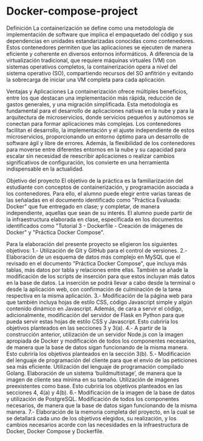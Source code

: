 # Docker-compose-project
Definición
La containerización se define como una metodología de implementación de software que implica el empaquetado del código y sus dependencias en unidades estandarizadas conocidas como contenedores. Estos contenedores permiten que las aplicaciones se ejecuten de manera eficiente y coherente en diversos entornos informáticos. A diferencia de la virtualización tradicional, que requiere máquinas virtuales (VM) con sistemas operativos completos, la containerización opera a nivel del sistema operativo (SO), compartiendo recursos del SO anfitrión y evitando la sobrecarga de iniciar una VM completa para cada aplicación.

Ventajas y Aplicaciones
La containerización ofrece múltiples beneficios, entre los que destacan una implementación más rápida, reducción de gastos generales, y una migración simplificada. Esta metodología es fundamental para el desarrollo de aplicaciones nativas en la nube y para la arquitectura de microservicios, donde servicios pequeños y autónomos se conectan para formar aplicaciones más complejas. Los contenedores facilitan el desarrollo, la implementación y el ajuste independiente de estos microservicios, proporcionando un entorno óptimo para un desarrollo de software ágil y libre de errores.
Además, la flexibilidad de los contenedores para moverse entre diferentes entornos en la nube y su capacidad para escalar sin necesidad de reescribir aplicaciones o realizar cambios significativos de configuración, los convierte en una herramienta indispensable en la actualidad.

Objetivo del proyecto
El objetivo de la práctica es la familiarización del estudiante con conceptos de containerización, y programación asociada a los contenedores. Para ello, el alumno puede elegir entre varias tareas de las señaladas en el documento identificado como "Práctica Evaluada: Docker" que fue entregado en clase; y completar, de manera independiente, aquellas que sean de su interés.
El alumno puede partir de la infraestructura elaborada en clase, especificada en los documentos identificados como "Tutorial 3 - Dockerfile - Creación de imágenes de Docker" y "Práctica Docker Compose".

Para la elaboración del presente proyecto se eligieron los siguientes objetivos:
1.- Utilización de Git y GitHub para el control de versiones.
2.- Elaboración de un esquema de datos más complejo en MySQL que el revisado en el documento "Práctica Docker Compose", que incluya más tablas, más datos por tabla y relaciones entre ellas. También se añade la modificación de los scripts de inserción para que estos incluyan más datos en la base de datos. La inserción se podrá llevar a cabo desde la terminal o desde la aplicación web, con confirmación de culminación de la tarea respectiva en la misma aplicación.
3.- Modificación de la página web para que también incluya hojas de estilo CSS, código Javascript simple y algún contenido dinámico en Javascript. Además, de cara a servir el código, adicionalmente, modificación del servidor de Flask en Python para que pueda servir estas hojas de estilo CSS y Javascript. Esto cubriría los objetivos planteados en las secciones 3 y 3(a).
4.- A partir de la construcción anterior, utilización de un servidor Node.js con la imagen apropiada de Docker y modificación de todos los componentes necesarios, de manera que la base de datos sigan funcionando de la misma manera. Esto cubriría los objetivos planteados en la sección 3(b).
5.- Modificación del lenguaje de programación del cliente para que el envío de las peticiones sea más eficiente. Utilización del lenguaje de programación compilado Golang. Elaboración de un sistema ‘buildmultistage’, de manera que la imagen de cliente sea mínima en su tamaño. Utilización de imágenes preexistentes como base. Esto cubriría los objetivos planteados en las secciones 4, 4(a) y 4(b).
6.- Modificación de la imagen de la base de datos y utilización de PostgreSQL. Modificación de todos los componentes necesarios, de manera que la base de datos sigan funcionando de la misma manera.
7.- Elaboración de la memoria completa del proyecto, en la cual se se detallará cada uno de los objetivos elegidos, su realización, y los cambios necesarios acorde con las necesidades en la infraestructura de Docker, Docker Compose y Dockerfile.
